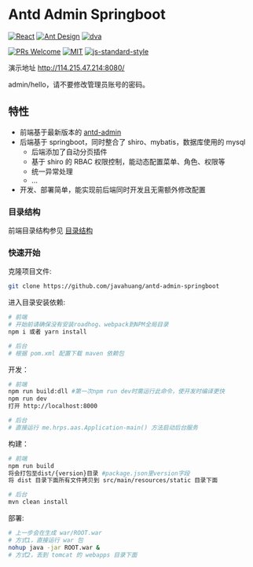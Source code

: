 # Antd Admin Springboot

[![React](https://img.shields.io/badge/react-^15.6.1-brightgreen.svg?style=flat-square)](https://github.com/facebook/react)
[![Ant Design](https://img.shields.io/badge/ant--design-^2.11.2-yellowgreen.svg?style=flat-square)](https://github.com/ant-design/ant-design)
[![dva](https://img.shields.io/badge/dva-^2.0.1-orange.svg?style=flat-square)](https://github.com/dvajs/dva)

[![PRs Welcome](https://img.shields.io/badge/PRs-welcome-brightgreen.svg?style=flat-square)](https://github.com/javahuang/antd-admin-springboot/pulls)
[![MIT](https://img.shields.io/dub/l/vibe-d.svg?style=flat-square)](http://opensource.org/licenses/MIT)
[![js-standard-style](https://img.shields.io/badge/code%20style-standard-brightgreen.svg)](http://standardjs.com)

演示地址 <http://114.215.47.214:8080/>

admin/hello，请不要修改管理员账号的密码。

## 特性

- 前端基于最新版本的 [antd-admin](https://github.com/zuiidea/antd-admin)
- 后端基于 springboot，同时整合了 shiro、mybatis，数据库使用的 mysql
    * 后端添加了自动分页插件
    * 基于 shiro 的 RBAC 权限控制，能动态配置菜单、角色、权限等
    * 统一异常处理
    * ...
- 开发、部署简单，能实现前后端同时开发且无需额外修改配置


### 目录结构
前端目录结构参见 [目录结构](https://github.com/zuiidea/antd-admin#目录结构)


### 快速开始

克隆项目文件:

```bash
git clone https://github.com/javahuang/antd-admin-springboot
```

进入目录安装依赖:

```bash
# 前端
# 开始前请确保没有安装roadhog、webpack到NPM全局目录
npm i 或者 yarn install

# 后台
# 根据 pom.xml 配置下载 maven 依赖包
```

开发：

```bash
# 前端
npm run build:dll #第一次npm run dev时需运行此命令，使开发时编译更快
npm run dev
打开 http://localhost:8000

# 后台
# 直接运行 me.hrps.aas.Application-main() 方法启动后台服务
```

构建：

```bash
# 前端
npm run build
将会打包至dist/{version}目录 #package.json里version字段
将 dist 目录下面所有文件拷贝到 src/main/resources/static 目录下面

# 后台
mvn clean install
```

部署:

```bash
# 上一步会在生成 war/ROOT.war 
# 方式1，直接运行 war 包
nohup java -jar ROOT.war &
# 方式2，丢到 tomcat 的 webapps 目录下面
```


